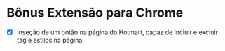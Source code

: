 # Bônus Extensão para Chrome
- [x] Inseção de um botão na página do Hotmart, capaz de incluir e excluir tag e estilos na página.
